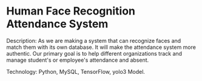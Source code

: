 # Human Face Recognition Attendance System
Description: As we are making a system that can recognize faces and match them with its own database. It will make the attendance
system more authentic. Our primary goal is to help different organizations track and manage student's or employee's attendance
and absent. 

Technology: Python, MySQL, TensorFlow, yolo3 Model.
